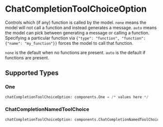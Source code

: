 # ChatCompletionToolChoiceOption

Controls which (if any) function is called by the model.
`none` means the model will not call a function and instead generates a message.
`auto` means the model can pick between generating a message or calling a function.
Specifying a particular function via `{"type": "function", "function": {"name": "my_function"}}` forces the model to call that function.

`none` is the default when no functions are present. `auto` is the default if functions are present.



## Supported Types

### One

```python
chatCompletionToolChoiceOption: components.One = /* values here */
```

### ChatCompletionNamedToolChoice

```python
chatCompletionToolChoiceOption: components.ChatCompletionNamedToolChoice = /* values here */
```

